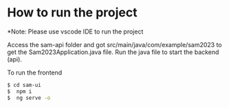 # How to run the project

*Note: Please use vscode IDE to run the project

Access the sam-api folder and got src/main/java/com/example/sam2023 to get the Sam2023Application.java file.
Run the java file to start the backend (api).


To run the frontend
```bash
$ cd sam-ui
$  npm i
$  ng serve -o
```
